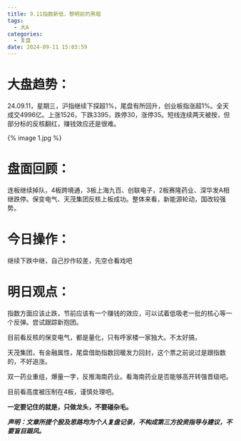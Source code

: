 ```yaml
---
title: 9.11指数新低，黎明前的黑暗
tags:
  - 大A
categories:
  - 复盘
date: 2024-09-11 15:03:59
---
```




# 大盘趋势：

24.09.11，星期三，沪指继续下探超1%，尾盘有所回升，创业板指涨超1%。全天成交4996亿。上涨1526，下跌3395，跌停30，涨停35。短线连续两天被按，但部分标的反核翻红，赚钱效应还是很难。

{% image 1.jpg %}

# 盘面回顾：

连板继续掉队，4板跨境通，3板上海九百、创联电子，2板赛隆药业、深华发A相继跌停。保变电气、天茂集团反核上板成功。整体来看，新能源轮动，国改较强势。



# 今日操作：

继续下跌中继，自己抄作较差，先空仓看戏吧

# 明日观点：

指数方面应该止跌，节前应该有一个赚钱的效应，可以试着低吸老一批的核心等一个反弹。尝试跟踪新抱团。

目前看反核的保变电气，都是量化，只有呼家楼一家独大。不太好搞，

天茂集团，有金融属性，尾盘借助指数回暖发力回封，这个票之前说过是跟指数的，不好追涨。

双一药业重组，爆量一字，反推海南药业。看海南药业是否能够高开转强晋级吧。

目前看高度被压制在4板，谨慎处理吧。



**一定要记住的就是，只做龙头，不要碰杂毛。**



***声明：文章所提个股及思路均为个人复盘记录，不构成第三方投资指导与建议，不要盲目跟风。***
